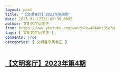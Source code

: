```yaml
---
layout: post
title: "【文明客厅】2023年第4期"
date: 2023-01-12T21:09:36.000Z
author: 文明客厅周孝正
from: https://www.youtube.com/watch?v=4OAAhi3Se3g
tags: [ 文明客厅周孝正 ]
comments: True
categories: [ 文明客厅周孝正 ]
---
```

<!--1673557776000-->
[【文明客厅】2023年第4期](https://www.youtube.com/watch?v=4OAAhi3Se3g)
------

<div>

</div>
